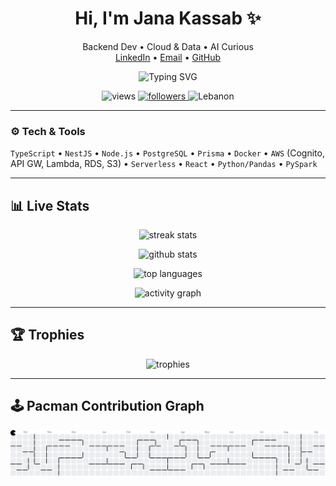 <!-- Profile Header -->
<h1 align="center">Hi, I'm Jana Kassab ✨</h1>
<p align="center">
  Backend Dev • Cloud & Data • AI Curious<br/>
  <a href="https://www.linkedin.com/in/jana-kassab">LinkedIn</a> •
  <a href="mailto:Kassabjana5@gmail.com">Email</a> •
  <a href="https://github.com/janakassab">GitHub</a>
</p>

<!-- Typing headline (dark-friendly) -->
<p align="center">
  <img src="https://readme-typing-svg.demolab.com?font=Fira+Code&pause=1000&center=true&vCenter=true&width=700&lines=NestJS+%2B+PostgreSQL+%2B+Prisma;AWS+%7C+Serverless+%7C+CI%2FCD;Data+Engineering+%2F+PySpark;Learning+something+daily+%23100DaysOfCode&color=FFFFFF&background=0D111700" alt="Typing SVG" />
</p>

<!-- Visitor badge + followers -->
<p align="center">
  <img src="https://komarev.com/ghpvc/?username=janakassab&style=flat-square" alt="views"/>
  <a href="https://github.com/janakassab?tab=followers">
    <img src="https://img.shields.io/github/followers/janakassab?label=Followers&style=flat-square" alt="followers"/>
  </a>
  <img src="https://img.shields.io/badge/From-Lebanon-00A3FF?style=flat-square" alt="Lebanon"/>
</p>

---

### ⚙️ Tech & Tools
`TypeScript` • `NestJS` • `Node.js` • `PostgreSQL` • `Prisma` • `Docker` • `AWS` (Cognito, API GW, Lambda, RDS, S3) • `Serverless` • `React` • `Python/Pandas` • `PySpark`

---

## 📊 Live Stats
<p align="center">
  <!-- GitHub Streak -->
  <picture>
    <source media="(prefers-color-scheme: dark)" srcset="https://streak-stats.demolab.com?user=janakassab&theme=github-dark&hide_border=true&date_format=n%2Fj%5B%2FY%5D&fire=DD2727&currStreakNum=FFFFFF&sideNums=FFFFFF&currStreakLabel=FFFFFF&sideLabels=FFFFFF&stroke=00000000&background=0D111700&cache_seconds=86400">
    <img height="165" src="https://streak-stats.demolab.com?user=janakassab&hide_border=true&date_format=n%2Fj%5B%2FY%5D&stroke=00000000&cache_seconds=86400t=1" alt="streak stats"/>
  </picture>
</p>

<p align="center">
  <!-- GitHub Stats -->
  <picture>
    <source media="(prefers-color-scheme: dark)" srcset="https://github-readme-stats.vercel.app/api?username=janakassab&show_icons=true&hide_border=true&include_all_commits=true&rank_icon=percentile&theme=github_dark&bg_color=0d1117&cache_seconds=86400">
    <img height="165" src="https://github-readme-stats.vercel.app/api?username=janakassab&show_icons=true&hide_border=true&include_all_commits=true&rank_icon=percentile&cache_seconds=86400" alt="github stats"/>
  </picture>
</p>

<p align="center">
  <!-- Top languages (by repo code, not skill) -->
  <picture>
    <source media="(prefers-color-scheme: dark)" srcset="https://github-readme-stats.vercel.app/api/top-langs/?username=janakassab&layout=compact&hide_border=true&langs_count=8&theme=github_dark&bg_color=0d1117&cache_seconds=86400">
    <img height="165" src="https://github-readme-stats.vercel.app/api/top-langs/?username=janakassab&layout=compact&hide_border=true&langs_count=8&cache_seconds=86400" alt="top languages"/>
  </picture>
</p>

<!-- Activity Graph -->
<p align="center">
  <picture>
    <source media="(prefers-color-scheme: dark)" srcset="https://github-readme-activity-graph.vercel.app/graph?username=janakassab&hide_border=true&radius=8&area=true&theme=github-dark&bg_color=0d1117&color=FFFFFF">
    <img src="https://github-readme-activity-graph.vercel.app/graph?username=janakassab&hide_border=true&radius=8&area=true" alt="activity graph"/>
  </picture>
</p>

---

## 🏆 Trophies
<p align="center">
  <picture>
    <source media="(prefers-color-scheme: dark)" srcset="https://github-profile-trophy.vercel.app/?username=janakassab&no-frame=true&theme=onedark&margin-w=10&margin-h=10&no-bg=true">
    <img src="https://github-profile-trophy.vercel.app/?username=janakassab&no-frame=true&margin-w=10&margin-h=10" alt="trophies"/>
  </picture>
</p>

---

## 🕹️ Pacman Contribution Graph
<!-- PACMAN_START -->
<p align="center">
  <picture>
    <source media="(prefers-color-scheme: dark)" srcset="https://raw.githubusercontent.com/janakassab/janakassab/output/pacman-contribution-graph-dark.svg">
    <img src="https://raw.githubusercontent.com/janakassab/janakassab/output/pacman-contribution-graph.svg" alt="Pacman Contribution Graph"/>
  </picture>
</p>
<!-- PACMAN_END -->
